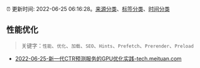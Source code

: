 :alarm_clock: 更新时间: 2022-06-25 06:16:28。[来源分类](../README.md)、[标签分类](../TAGS.md)、[时间分类](../TIMELINE.md)

## 性能优化


> 关键字：`性能`、`优化`、`加载`、`SEO`、`Hints`、`Prefetch`、`Prerender`、`Preload`



- [2022-06-25-新一代CTR预测服务的GPU优化实践-tech.meituan.com](https://blogread.cn/news/go.php?idItem=15187&url=https%3A%2F%2Ftech.meituan.com%2F2021%2F09%2F09%2Fctr-gpu-practice.html%3Fcomefrom%3Dhttps%253A%252F%252Fblogread.cn%252Fnews%252F) 